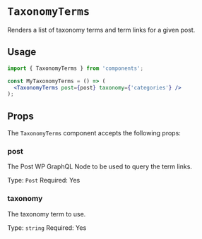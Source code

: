 # `TaxonomyTerms`

Renders a list of taxonomy terms and term links for a given post.

## Usage

```jsx
import { TaxonomyTerms } from 'components';

const MyTaxonomyTerms = () => (
  <TaxonomyTerms post={post} taxonomy={'categories'} />
);
```

## Props

The `TaxonomyTerms` component accepts the following props:

### post

The Post WP GraphQL Node to be used to query the term links.

Type: `Post`
Required: Yes

### taxonomy

The taxonomy term to use.

Type: `string`
Required: Yes
